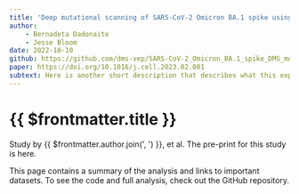 ```yaml
---
title: 'Deep mutational scanning of SARS-CoV-2 Omicron BA.1 spike using a barcoded lentiviral platform'
author: 
    - Bernadeta Dadonaite
    - Jesse Bloom
date: 2022-10-10
github: https://github.com/dms-vep/SARS-CoV-2_Omicron_BA.1_spike_DMS_mAbs
paper: https://doi.org/10.1016/j.cell.2023.02.001
subtext: Here is another short description that describes what this experiment is about.
---
```



# {{ $frontmatter.title }}

Study by {{ $frontmatter.author.join(', ') }}, et al. The pre-print for this study is <a v-bind:href="$frontmatter.paper">here</a>.

This page contains a summary of the analysis and links to important datasets. To see the code and full analysis, check out the <a v-bind:href="$frontmatter.github">GitHub repository</a>.
